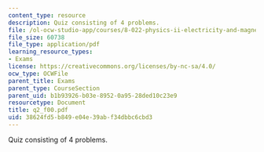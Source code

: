 ```yaml
---
content_type: resource
description: Quiz consisting of 4 problems.
file: /ol-ocw-studio-app/courses/8-022-physics-ii-electricity-and-magnetism-fall-2004/38624fd5b849e04e39abf34dbbc6cbd3_q2_f00.pdf
file_size: 60738
file_type: application/pdf
learning_resource_types:
- Exams
license: https://creativecommons.org/licenses/by-nc-sa/4.0/
ocw_type: OCWFile
parent_title: Exams
parent_type: CourseSection
parent_uid: b1b93926-b03e-8952-0a95-28ded10c23e9
resourcetype: Document
title: q2_f00.pdf
uid: 38624fd5-b849-e04e-39ab-f34dbbc6cbd3
---
```

Quiz consisting of 4 problems.